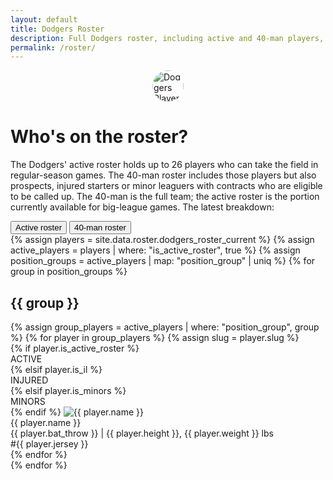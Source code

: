```yaml
---
layout: default
title: Dodgers Roster
description: Full Dodgers roster, including active and 40-man players, with photos and details.
permalink: /roster/
---
```


<div class="container">
  <div class="minimal-header">
    <img src="{{ '/data/roster/avatars/placeholder-avatar.png' | absolute_url }}" alt="Dodgers Player" style="width: 50px; height: 50px; display: block; margin: 0 auto 20px auto; border-radius: 50%;" />
    <h1 class="minimal-headline">Who's on the roster?</h1>
    <p class="minimal-subhead">The Dodgers' active roster holds up to 26 players who can take the field in regular-season games. The 40-man roster includes those players but also prospects, injured starters or minor leaguers with contracts who are eligible to be called up. The 40-man is the full team; the active roster is the portion currently available for big-league games. The latest breakdown: </p>
  </div>

  <div class="tabs" id="roster-tabs">
    <button class="button-custom" data-tab="active">Active roster</button>
    <button class="button-custom" data-tab="forty">40-man roster</button>
  </div>

  <div id="roster-active" class="roster-tab-content">
    {% assign players = site.data.roster.dodgers_roster_current %}
    {% assign active_players = players | where: "is_active_roster", true %}
    {% assign position_groups = active_players | map: "position_group" | uniq %}
    {% for group in position_groups %}
      <h2 class="stat-group">{{ group }}</h2>
      <div class="roster-grid">
        {% assign group_players = active_players | where: "position_group", group %}
        {% for player in group_players %}
          {% assign slug = player.slug %}
          <div class="stat-card player-card">
            {% if player.is_active_roster %}
              <div class="player-flag player-flag-active">ACTIVE</div>
            {% elsif player.is_il %}
              <div class="player-flag player-flag-injured">INJURED</div>
            {% elsif player.is_minors %}
              <div class="player-flag player-flag-minors">MINORS</div>
            {% endif %}
            <img src="{{ '/data/roster/avatars/' | append: player.slug | append: '.png' | absolute_url }}" alt="{{ player.name }}" class="player-avatar" onerror="this.onerror=null;this.src='{{ '/data/roster/avatars/placeholder-avatar.png' | absolute_url }}';" />
            <div class="player-name">{{ player.name }}</div>
            <div class="player-details">{{ player.bat_throw }} | {{ player.height }}, {{ player.weight }} lbs</div>
            <div class="player-jersey">#{{ player.jersey }}</div>
          </div>
        {% endfor %}
      </div>
    {% endfor %}
  </div>

  <div id="roster-forty" class="roster-tab-content" style="display:none;">
    {% assign forty_players = players %}
    {% assign position_groups = forty_players | map: "position_group" | uniq %}
    {% for group in position_groups %}
      <h2 class="stat-group">{{ group }}</h2>
      <div class="roster-grid">
        {% assign group_players = forty_players | where: "position_group", group %}
        {% for player in group_players %}
          {% assign slug = player.slug %}
          <div class="stat-card player-card">
            {% if player.is_active_roster %}
              <div class="player-flag player-flag-active">ACTIVE</div>
            {% elsif player.is_il %}
              <div class="player-flag player-flag-injured">INJURED</div>
            {% elsif player.is_minors %}
              <div class="player-flag player-flag-minors">MINORS</div>
            {% endif %}
            <img src="{{ '/data/roster/avatars/' | append: player.slug | append: '.png' | absolute_url }}" alt="{{ player.name }}" class="player-avatar" onerror="this.onerror=null;this.src='{{ '/data/roster/avatars/placeholder-avatar.png' | absolute_url }}';" />
            <div class="player-name">{{ player.name }}</div>
            <div class="player-details">{{ player.bat_throw }} | {{ player.height }}, {{ player.weight }} lbs</div>
            <div class="player-jersey">#{{ player.jersey }}</div>
          </div>
        {% endfor %}
      </div>
    {% endfor %}
  </div>
</div>

<script>
  document.addEventListener('DOMContentLoaded', () => {
    const tabs = document.querySelectorAll('#roster-tabs button');
    const tabContents = document.querySelectorAll('.roster-tab-content');
    const initialTab = tabs[0];

    // Set initial active state on page load
    if (initialTab) {
      initialTab.classList.add('active');
    }

    tabs.forEach(btn => {
      btn.addEventListener('click', function() {
        // Deactivate all tabs
        tabs.forEach(b => b.classList.remove('active'));
        tabContents.forEach(tc => tc.style.display = 'none');

        // Activate the clicked tab
        btn.classList.add('active');
        const targetContent = document.getElementById('roster-' + btn.dataset.tab);
        if (targetContent) {
          targetContent.style.display = 'block';
        }
      });
    });
  });
</script> 